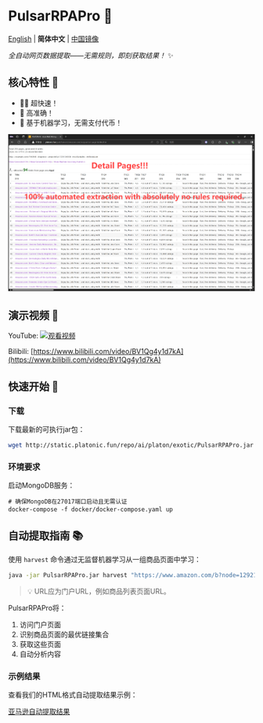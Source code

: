 # PulsarRPAPro 🚀

[English](README.md) | **简体中文** | [中国镜像](https://gitee.com/platonai_galaxyeye/exotic)

*全自动网页数据提取——无需规则，即刻获取结果！* ✨

## 核心特性 🌟

* 🏃‍♂️ 超快速！
* 🎯 高准确！
* 🤖 基于机器学习，无需支付代币！

![自动提取结果截图](docs/amazon.png)

## 演示视频 🎥

YouTube: 
[![观看视频](https://img.youtube.com/vi/qoXbnL4wdtc/0.jpg)](https://www.youtube.com/watch?v=qoXbnL4wdtc)

Bilibili: 
[https://www.bilibili.com/video/BV1Qg4y1d7kA](https://www.bilibili.com/video/BV1Qg4y1d7kA)

## 快速开始 🚀

### 下载

下载最新的可执行jar包：

```bash
wget http://static.platonic.fun/repo/ai/platon/exotic/PulsarRPAPro.jar
```

### 环境要求

启动MongoDB服务：
```shell
# 确保MongoDB在27017端口启动且无需认证
docker-compose -f docker/docker-compose.yaml up
```

## 自动提取指南 📚

使用 `harvest` 命令通过无监督机器学习从一组商品页面中学习：

```bash
java -jar PulsarRPAPro.jar harvest "https://www.amazon.com/b?node=1292115011" -diagnose -refresh
```

> 💡 URL应为门户URL，例如商品列表页面URL。

PulsarRPAPro将：
1. 访问门户页面
2. 识别商品页面的最优链接集合
3. 获取这些页面
4. 自动分析内容

### 示例结果

查看我们的HTML格式自动提取结果示例：

[亚马逊自动提取结果](docs/amazon-harvest-result.html)
